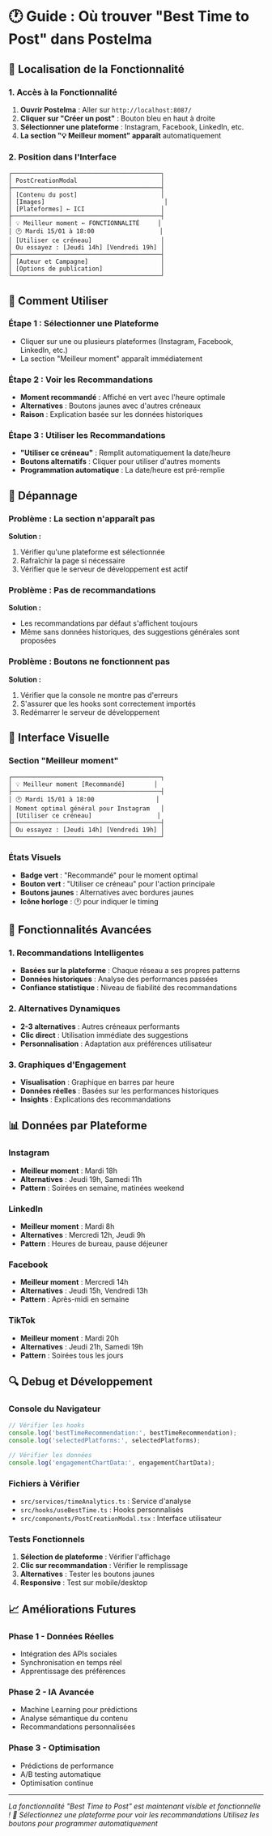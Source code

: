 # 🕐 Guide : Où trouver "Best Time to Post" dans Postelma

## **📍 Localisation de la Fonctionnalité**

### **1. Accès à la Fonctionnalité**
1. **Ouvrir Postelma** : Aller sur `http://localhost:8087/`
2. **Cliquer sur "Créer un post"** : Bouton bleu en haut à droite
3. **Sélectionner une plateforme** : Instagram, Facebook, LinkedIn, etc.
4. **La section "💡 Meilleur moment" apparaît** automatiquement

### **2. Position dans l'Interface**
```
┌─────────────────────────────────────────┐
│ PostCreationModal                       │
├─────────────────────────────────────────┤
│ [Contenu du post]                       │
│ [Images]                                 │
│ [Plateformes] ← ICI                     │
├─────────────────────────────────────────┤
│ 💡 Meilleur moment ← FONCTIONNALITÉ     │
│ 🕐 Mardi 15/01 à 18:00                  │
│ [Utiliser ce créneau]                   │
│ Ou essayez : [Jeudi 14h] [Vendredi 19h] │
├─────────────────────────────────────────┤
│ [Auteur et Campagne]                    │
│ [Options de publication]                │
└─────────────────────────────────────────┘
```

## **🎯 Comment Utiliser**

### **Étape 1 : Sélectionner une Plateforme**
- Cliquer sur une ou plusieurs plateformes (Instagram, Facebook, LinkedIn, etc.)
- La section "Meilleur moment" apparaît immédiatement

### **Étape 2 : Voir les Recommandations**
- **Moment recommandé** : Affiché en vert avec l'heure optimale
- **Alternatives** : Boutons jaunes avec d'autres créneaux
- **Raison** : Explication basée sur les données historiques

### **Étape 3 : Utiliser les Recommandations**
- **"Utiliser ce créneau"** : Remplit automatiquement la date/heure
- **Boutons alternatifs** : Cliquer pour utiliser d'autres moments
- **Programmation automatique** : La date/heure est pré-remplie

## **🔧 Dépannage**

### **Problème : La section n'apparaît pas**
**Solution :**
1. Vérifier qu'une plateforme est sélectionnée
2. Rafraîchir la page si nécessaire
3. Vérifier que le serveur de développement est actif

### **Problème : Pas de recommandations**
**Solution :**
- Les recommandations par défaut s'affichent toujours
- Même sans données historiques, des suggestions générales sont proposées

### **Problème : Boutons ne fonctionnent pas**
**Solution :**
1. Vérifier que la console ne montre pas d'erreurs
2. S'assurer que les hooks sont correctement importés
3. Redémarrer le serveur de développement

## **📱 Interface Visuelle**

### **Section "Meilleur moment"**
```
┌─────────────────────────────────────────┐
│ 💡 Meilleur moment [Recommandé]        │
├─────────────────────────────────────────┤
│ 🕐 Mardi 15/01 à 18:00                 │
│ Moment optimal général pour Instagram   │
│ [Utiliser ce créneau]                  │
├─────────────────────────────────────────┤
│ Ou essayez : [Jeudi 14h] [Vendredi 19h] │
└─────────────────────────────────────────┘
```

### **États Visuels**
- **Badge vert** : "Recommandé" pour le moment optimal
- **Bouton vert** : "Utiliser ce créneau" pour l'action principale
- **Boutons jaunes** : Alternatives avec bordures jaunes
- **Icône horloge** : 🕐 pour indiquer le timing

## **🚀 Fonctionnalités Avancées**

### **1. Recommandations Intelligentes**
- **Basées sur la plateforme** : Chaque réseau a ses propres patterns
- **Données historiques** : Analyse des performances passées
- **Confiance statistique** : Niveau de fiabilité des recommandations

### **2. Alternatives Dynamiques**
- **2-3 alternatives** : Autres créneaux performants
- **Clic direct** : Utilisation immédiate des suggestions
- **Personnalisation** : Adaptation aux préférences utilisateur

### **3. Graphiques d'Engagement**
- **Visualisation** : Graphique en barres par heure
- **Données réelles** : Basées sur les performances historiques
- **Insights** : Explications des recommandations

## **📊 Données par Plateforme**

### **Instagram**
- **Meilleur moment** : Mardi 18h
- **Alternatives** : Jeudi 19h, Samedi 11h
- **Pattern** : Soirées en semaine, matinées weekend

### **LinkedIn**
- **Meilleur moment** : Mardi 8h
- **Alternatives** : Mercredi 12h, Jeudi 9h
- **Pattern** : Heures de bureau, pause déjeuner

### **Facebook**
- **Meilleur moment** : Mercredi 14h
- **Alternatives** : Jeudi 15h, Vendredi 13h
- **Pattern** : Après-midi en semaine

### **TikTok**
- **Meilleur moment** : Mardi 20h
- **Alternatives** : Jeudi 21h, Samedi 19h
- **Pattern** : Soirées tous les jours

## **🔍 Debug et Développement**

### **Console du Navigateur**
```javascript
// Vérifier les hooks
console.log('bestTimeRecommendation:', bestTimeRecommendation);
console.log('selectedPlatforms:', selectedPlatforms);

// Vérifier les données
console.log('engagementChartData:', engagementChartData);
```

### **Fichiers à Vérifier**
- `src/services/timeAnalytics.ts` : Service d'analyse
- `src/hooks/useBestTime.ts` : Hooks personnalisés
- `src/components/PostCreationModal.tsx` : Interface utilisateur

### **Tests Fonctionnels**
1. **Sélection de plateforme** : Vérifier l'affichage
2. **Clic sur recommandation** : Vérifier le remplissage
3. **Alternatives** : Tester les boutons jaunes
4. **Responsive** : Test sur mobile/desktop

## **📈 Améliorations Futures**

### **Phase 1 - Données Réelles**
- Intégration des APIs sociales
- Synchronisation en temps réel
- Apprentissage des préférences

### **Phase 2 - IA Avancée**
- Machine Learning pour prédictions
- Analyse sémantique du contenu
- Recommandations personnalisées

### **Phase 3 - Optimisation**
- Prédictions de performance
- A/B testing automatique
- Optimisation continue

---

*La fonctionnalité "Best Time to Post" est maintenant visible et fonctionnelle ! 🎉*
*Sélectionnez une plateforme pour voir les recommandations*
*Utilisez les boutons pour programmer automatiquement*
